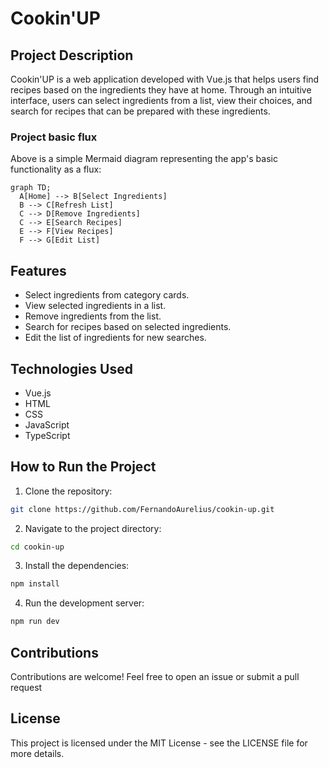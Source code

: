 # Cookin'UP

## Project Description

Cookin'UP is a web application developed with Vue.js that helps users find recipes based on the ingredients they have at home. Through an intuitive interface, users can select ingredients from a list, view their choices, and search for recipes that can be prepared with these ingredients.

### Project basic flux

Above is a simple Mermaid diagram representing the app's basic functionality as a flux:
```mermaid
graph TD;
  A[Home] --> B[Select Ingredients]
  B --> C[Refresh List]
  C --> D[Remove Ingredients]
  C --> E[Search Recipes]
  E --> F[View Recipes]
  F --> G[Edit List]
```

## Features

- Select ingredients from category cards.
- View selected ingredients in a list.
- Remove ingredients from the list.
- Search for recipes based on selected ingredients.
- Edit the list of ingredients for new searches.

## Technologies Used

- Vue.js
- HTML
- CSS
- JavaScript
- TypeScript

## How to Run the Project

1. Clone the repository:
  ```bash
  git clone https://github.com/FernandoAurelius/cookin-up.git
  ```
2. Navigate to the project directory:
  ```bash
  cd cookin-up
  ```
3. Install the dependencies:
  ```bash
  npm install
  ```
4. Run the development server:
  ```bash
  npm run dev
  ```

## Contributions

Contributions are welcome! Feel free to open an issue or submit a pull request

## License

This project is licensed under the MIT License - see the LICENSE file for more details.
